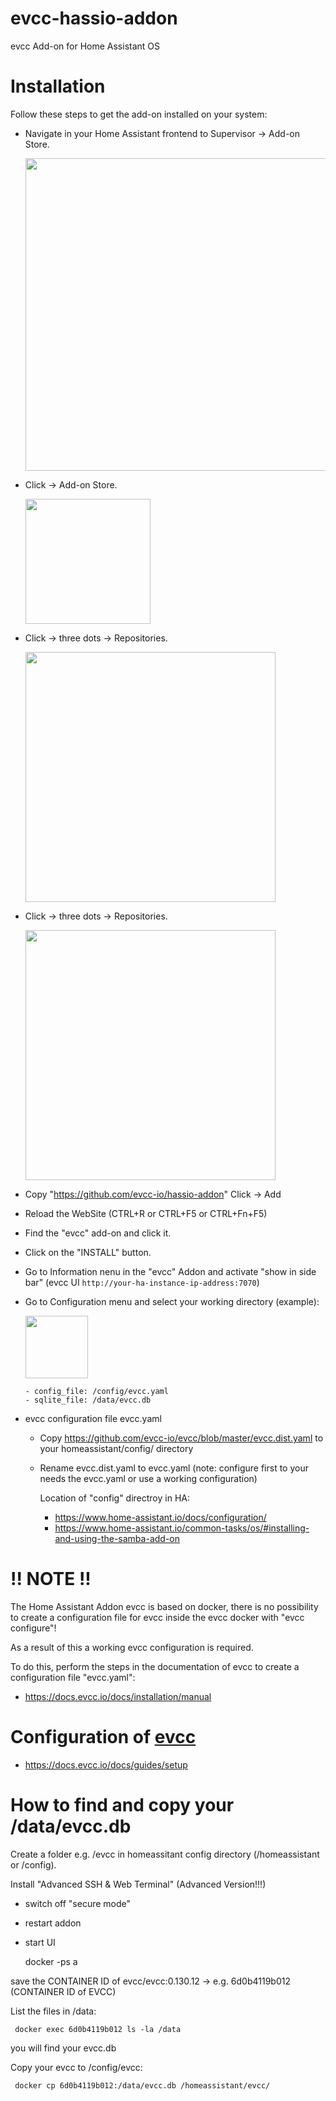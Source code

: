 # evcc-hassio-addon
evcc Add-on for Home Assistant OS

# Installation

Follow these steps to get the add-on installed on your system:

  - Navigate in your Home Assistant frontend to Supervisor -> Add-on Store.
  
    <img width="500" src="docs/addonstore.png">
  
  - Click -> Add-on Store.
  
    <img width="200" src="docs/addonstore2.png">
  
  - Click -> three dots -> Repositories.
   
    <img width="400" src="docs/addonstore3.png">
  
  - Click -> three dots -> Repositories.
  
    <img width="400" src="docs/addonstore4.png">
  
  - Copy "https://github.com/evcc-io/hassio-addon" Click -> Add
  
  - Reload the WebSite (CTRL+R or CTRL+F5 or CTRL+Fn+F5)
  - Find the "evcc" add-on and click it.
  - Click on the "INSTALL" button.
  - Go to Information nenu in the "evcc" Addon and activate "show in side bar"
    (evcc UI  `http://your-ha-instance-ip-address:7070`)
  - Go to Configuration menu and select your working directory (example):
  
    <img width="100" src="docs/addonstore5.png">

        - config_file: /config/evcc.yaml
        - sqlite_file: /data/evcc.db

    
  - evcc configuration file evcc.yaml
      - Copy https://github.com/evcc-io/evcc/blob/master/evcc.dist.yaml to your homeassistant/config/ directory
      - Rename  evcc.dist.yaml to evcc.yaml (note: configure first to your needs the evcc.yaml or use a working configuration)
        
        Location of "config" directroy in HA:
        - https://www.home-assistant.io/docs/configuration/
        - https://www.home-assistant.io/common-tasks/os/#installing-and-using-the-samba-add-on

# !! NOTE !!

The Home Assistant Addon evcc is based on docker, there is no possibility to create a configuration file for evcc inside the evcc docker with "evcc configure"!

As a result of this a working evcc configuration is required. 

To do this, perform the steps in the documentation of evcc to create a configuration file "evcc.yaml":

  - https://docs.evcc.io/docs/installation/manual


# Configuration of [evcc](https://github.com/evcc-io/evcc)

   - https://docs.evcc.io/docs/guides/setup

# How to find and copy your /data/evcc.db

Create a folder e.g. /evcc in homeassitant config directory (/homeassistant or /config).

Install "Advanced SSH & Web Terminal" (Advanced Version!!!)
- switch off "secure mode"
- restart addon
- start UI

     docker -ps a

save the CONTAINER ID of evcc/evcc:0.130.12  -> e.g. 6d0b4119b012 (CONTAINER ID of EVCC)

List the files in /data:

     docker exec 6d0b4119b012 ls -la /data

you will find your evcc.db

Copy your evcc to /config/evcc:

     docker cp 6d0b4119b012:/data/evcc.db /homeassistant/evcc/

